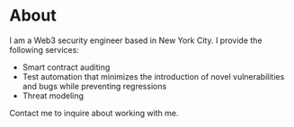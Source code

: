 # About

I am a Web3 security engineer based in New York City. I provide the following services:

- Smart contract auditing
- Test automation that minimizes the introduction of novel vulnerabilities and bugs while preventing regressions
- Threat modeling

Contact me to inquire about working with me.

